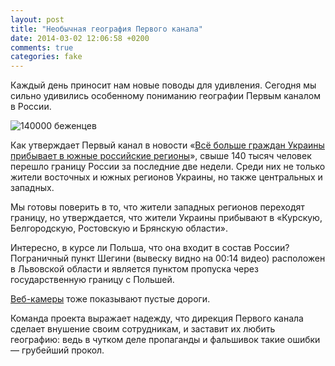 ```yaml
---
layout: post
title: "Необычная география Первого канала"
date: 2014-03-02 12:06:58 +0200
comments: true
categories: fake 
---
```

Каждый день приносит нам новые поводы для удивления. Cегодня мы сильно удивились особенному пониманию географии Первым каналом в России.

![140000 беженцев](http://storage1.censor.net.ua/images/f/2/f/9/f2f903fe52fb0ca600d3a866bffd77e4/640x400.jpg)

Как утверждает Первый канал в новости «[Всё больше граждан
Украины прибывает в южные российские регионы](http://www.1tv.ru/news/social/253253)», свыше 140 тысяч человек перешло границу России за последние две недели. Среди них не только
жители восточных и южных регионов Украины, но также центральных и западных.

Мы готовы поверить в то, что жители западных регионов переходят границу,
но утверждается, что жители Украины прибывают в «Курскую, Белгородскую,
Ростовскую и Брянскую области».

Интересно, в курсе ли Польша, что она входит в состав России? Пограничный пункт Шегини (вывеску видно на 00:14 видео) расположен в Львовской области и является пунктом пропуска через государственную границу с Польшей. 

[Веб-камеры](http://service.alfard-bel.ru/tamogna-online-nehoteevka.html) тоже показывают пустые дороги.

Команда проекта выражает надежду, что дирекция Первого канала
сделает внушение своим сотрудникам, и заставит их любить географию:
ведь в чутком деле пропаганды и фальшивок такие ошибки — грубейший прокол.